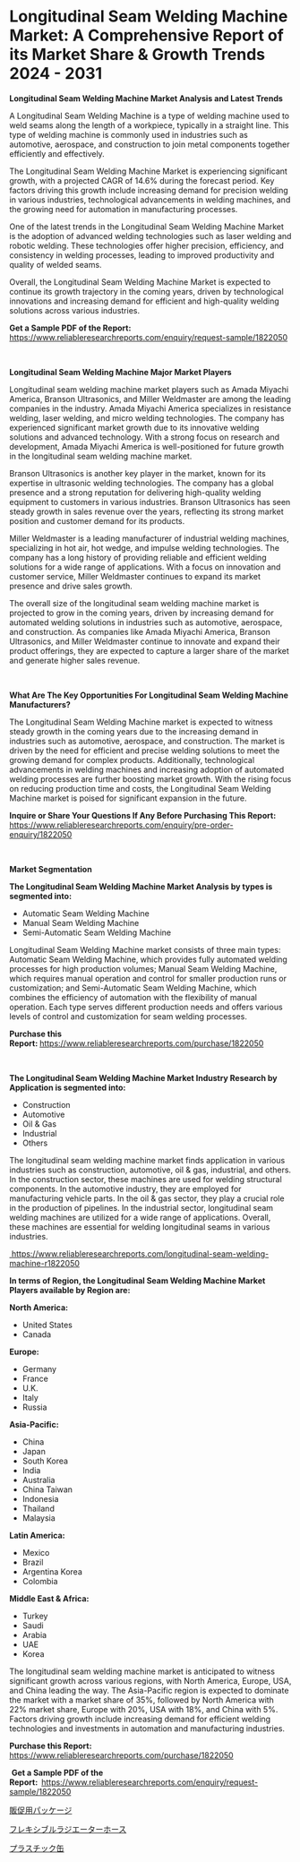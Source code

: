 <p><h1>Longitudinal Seam Welding Machine Market: A Comprehensive Report of its Market Share & Growth Trends 2024 - 2031</h1></p><p><strong>Longitudinal Seam Welding Machine Market Analysis and Latest Trends</strong></p>
<p><p>A Longitudinal Seam Welding Machine is a type of welding machine used to weld seams along the length of a workpiece, typically in a straight line. This type of welding machine is commonly used in industries such as automotive, aerospace, and construction to join metal components together efficiently and effectively.</p><p>The Longitudinal Seam Welding Machine Market is experiencing significant growth, with a projected CAGR of 14.6% during the forecast period. Key factors driving this growth include increasing demand for precision welding in various industries, technological advancements in welding machines, and the growing need for automation in manufacturing processes.</p><p>One of the latest trends in the Longitudinal Seam Welding Machine Market is the adoption of advanced welding technologies such as laser welding and robotic welding. These technologies offer higher precision, efficiency, and consistency in welding processes, leading to improved productivity and quality of welded seams.</p><p>Overall, the Longitudinal Seam Welding Machine Market is expected to continue its growth trajectory in the coming years, driven by technological innovations and increasing demand for efficient and high-quality welding solutions across various industries.</p></p>
<p><strong>Get a Sample PDF of the Report:&nbsp;</strong> <a href="https://www.reliableresearchreports.com/enquiry/request-sample/1822050">https://www.reliableresearchreports.com/enquiry/request-sample/1822050</a></p>
<p>&nbsp;</p>
<p><strong>Longitudinal Seam Welding Machine Major Market Players</strong></p>
<p><p>Longitudinal seam welding machine market players such as Amada Miyachi America, Branson Ultrasonics, and Miller Weldmaster are among the leading companies in the industry. Amada Miyachi America specializes in resistance welding, laser welding, and micro welding technologies. The company has experienced significant market growth due to its innovative welding solutions and advanced technology. With a strong focus on research and development, Amada Miyachi America is well-positioned for future growth in the longitudinal seam welding machine market.</p><p>Branson Ultrasonics is another key player in the market, known for its expertise in ultrasonic welding technologies. The company has a global presence and a strong reputation for delivering high-quality welding equipment to customers in various industries. Branson Ultrasonics has seen steady growth in sales revenue over the years, reflecting its strong market position and customer demand for its products.</p><p>Miller Weldmaster is a leading manufacturer of industrial welding machines, specializing in hot air, hot wedge, and impulse welding technologies. The company has a long history of providing reliable and efficient welding solutions for a wide range of applications. With a focus on innovation and customer service, Miller Weldmaster continues to expand its market presence and drive sales growth.</p><p>The overall size of the longitudinal seam welding machine market is projected to grow in the coming years, driven by increasing demand for automated welding solutions in industries such as automotive, aerospace, and construction. As companies like Amada Miyachi America, Branson Ultrasonics, and Miller Weldmaster continue to innovate and expand their product offerings, they are expected to capture a larger share of the market and generate higher sales revenue.</p></p>
<p>&nbsp;</p>
<p><strong>What Are The Key Opportunities For Longitudinal Seam Welding Machine Manufacturers?</strong></p>
<p><p>The Longitudinal Seam Welding Machine market is expected to witness steady growth in the coming years due to the increasing demand in industries such as automotive, aerospace, and construction. The market is driven by the need for efficient and precise welding solutions to meet the growing demand for complex products. Additionally, technological advancements in welding machines and increasing adoption of automated welding processes are further boosting market growth. With the rising focus on reducing production time and costs, the Longitudinal Seam Welding Machine market is poised for significant expansion in the future.</p></p>
<p><strong>Inquire or Share Your Questions If Any Before Purchasing This Report:</strong> <a href="https://www.reliableresearchreports.com/enquiry/pre-order-enquiry/1822050">https://www.reliableresearchreports.com/enquiry/pre-order-enquiry/1822050</a></p>
<p>&nbsp;</p>
<p><strong>Market Segmentation</strong></p>
<p><strong>The Longitudinal Seam Welding Machine Market Analysis by types is segmented into:</strong></p>
<p><ul><li>Automatic Seam Welding Machine</li><li>Manual Seam Welding Machine</li><li>Semi-Automatic Seam Welding Machine</li></ul></p>
<p><p>Longitudinal Seam Welding Machine market consists of three main types: Automatic Seam Welding Machine, which provides fully automated welding processes for high production volumes; Manual Seam Welding Machine, which requires manual operation and control for smaller production runs or customization; and Semi-Automatic Seam Welding Machine, which combines the efficiency of automation with the flexibility of manual operation. Each type serves different production needs and offers various levels of control and customization for seam welding processes.</p></p>
<p><strong>Purchase this Report:&nbsp;</strong><a href="https://www.reliableresearchreports.com/purchase/1822050">https://www.reliableresearchreports.com/purchase/1822050</a></p>
<p>&nbsp;</p>
<p><strong>The Longitudinal Seam Welding Machine Market Industry Research by Application is segmented into:</strong></p>
<p><ul><li>Construction</li><li>Automotive</li><li>Oil & Gas</li><li>Industrial</li><li>Others</li></ul></p>
<p><p>The longitudinal seam welding machine market finds application in various industries such as construction, automotive, oil & gas, industrial, and others. In the construction sector, these machines are used for welding structural components. In the automotive industry, they are employed for manufacturing vehicle parts. In the oil & gas sector, they play a crucial role in the production of pipelines. In the industrial sector, longitudinal seam welding machines are utilized for a wide range of applications. Overall, these machines are essential for welding longitudinal seams in various industries.</p></p>
<p><a href="https://www.reliableresearchreports.com/longitudinal-seam-welding-machine-r1822050">&nbsp;https://www.reliableresearchreports.com/longitudinal-seam-welding-machine-r1822050</a></p>
<p><strong>In terms of Region, the Longitudinal Seam Welding Machine Market Players available by Region are:</strong></p>
<p>
    <p> <strong> North America: </strong>
        <ul>
            <li>United States</li>
            <li>Canada</li>
        </ul>
        </p> 
    <p> <strong> Europe: </strong>
        <ul>
            <li>Germany</li>
            <li>France</li>
            <li>U.K.</li>
            <li>Italy</li>
            <li>Russia</li>
        </ul>
        </p> 
    <p> <strong> Asia-Pacific: </strong>
        <ul>
            <li>China</li>
            <li>Japan</li>
            <li>South Korea</li>
            <li>India</li>
            <li>Australia</li>
            <li>China Taiwan</li>
            <li>Indonesia</li>
            <li>Thailand</li>
            <li>Malaysia</li>
        </ul>
        </p> 
    <p> <strong> Latin America: </strong>
        <ul>
            <li>Mexico</li>
            <li>Brazil</li>
            <li>Argentina Korea</li>
            <li>Colombia</li>
        </ul>
        </p> 
    <p> <strong> Middle East & Africa: </strong>
        <ul>
            <li>Turkey</li>
            <li>Saudi</li>
            <li>Arabia</li>
            <li>UAE</li>
            <li>Korea</li>
        </ul>
    </p>
    </p>
<p><p>The longitudinal seam welding machine market is anticipated to witness significant growth across various regions, with North America, Europe, USA, and China leading the way. The Asia-Pacific region is expected to dominate the market with a market share of 35%, followed by North America with 22% market share, Europe with 20%, USA with 18%, and China with 5%. Factors driving growth include increasing demand for efficient welding technologies and investments in automation and manufacturing industries.</p></p>
<p><strong>Purchase this Report: </strong><a href="https://www.reliableresearchreports.com/purchase/1822050">https://www.reliableresearchreports.com/purchase/1822050</a></p>
<p>&nbsp;<strong>Get a Sample PDF of the Report:&nbsp;&nbsp;</strong><a href="https://www.reliableresearchreports.com/enquiry/request-sample/1822050">https://www.reliableresearchreports.com/enquiry/request-sample/1822050</a></p>
<p><strong></strong></p>
<p><p><a href="https://github.com/oqoeusbvpadwjs08/Market-Research-Report-List-1/blob/main/471097930612.md">販促用パッケージ</a></p><p><a href="https://github.com/CloydAbbott2023/Market-Research-Report-List-1/blob/main/160525530614.md">フレキシブルラジエーターホース</a></p><p><a href="https://github.com/AaronVargas43/Market-Research-Report-List-1/blob/main/525644230613.md">プラスチック缶</a></p></p>